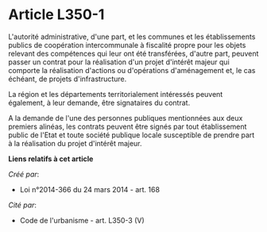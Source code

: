 # Article L350-1

L'autorité administrative, d'une part, et les communes et les établissements publics de coopération intercommunale à
fiscalité propre pour les objets relevant des compétences qui leur ont été transférées, d'autre part, peuvent passer un
contrat pour la réalisation d'un projet d'intérêt majeur qui comporte la réalisation d'actions ou d'opérations d'aménagement
et, le cas échéant, de projets d'infrastructure.

La région et les départements territorialement intéressés peuvent également, à leur demande, être signataires du contrat.

A la demande de l'une des personnes publiques mentionnées aux deux premiers alinéas, les contrats peuvent être signés par
tout établissement public de l'Etat et toute société publique locale susceptible de prendre part à la réalisation du projet
d'intérêt majeur.

**Liens relatifs à cet article**

_Créé par_:

  - Loi n°2014-366 du 24 mars 2014 - art. 168

_Cité par_:

  - Code de l'urbanisme - art. L350-3 (V)
